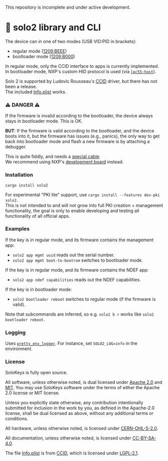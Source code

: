 This repository is incomplete and under active development.

# 🐝 solo2 library and CLI

The device can in one of two modes (USB VID:PID in brackets):
- regular mode ([1209:BEEE][beee-pid])
- bootloader mode ([1209:B000][b000-pid])

In regular mode, only the CCID interface to apps is currently implemented.  
In bootloader mode, NXP's custom HID protocol is used (via [`lpc55-host`][lpc55-host]).

Solo 2 is supported by Ludovic Rousseau's [CCID][solokeys-ccid] driver, but there has not been a release.  
The included [Info.plist](Info.plist) works.

[beee-pid]: https://pid.codes/1209/BEEE/
[b000-pid]: https://pid.codes/1209/B000/
[lpc55-host]: https://docs.rs/lpc55
[solokeys-ccid]: https://ccid.apdu.fr/ccid/shouldwork.html#0x12090xBEEE

### ⚠ DANGER ⚠

If the firmware is invalid according to the bootloader, the device always stays in bootloader mode. This is OK.

**BUT**: If the firmware is valid according to the bootloader, and the device boots into it, but the firmware has issues
(e.g., panics), the only way to get back into bootloader mode and flash a new firmware is by attaching a debugger.

This is quite fiddly, and needs a [special cable][tag-connect].  
We recommend using NXP's [development board][dev-board] instead.

[tag-connect]: https://www.tag-connect.com/product/tc2030-ctx-nl-6-pin-no-legs-cable-with-10-pin-micro-connector-for-cortex-processors
[dev-board]: https://www.nxp.com/design/development-boards/lpcxpresso-boards/lpcxpresso55s69-development-board:LPC55S69-EVK

### Installation

```
cargo install solo2
```

For experimental "PKI lite" support, use `cargo install --features dev-pki solo2`.  
This is not intended to and will not grow into full PKI creation + management functionality,
the goal is only to enable developing and testing all functionality of all official apps.

### Examples

If the key is in regular mode, and its firmware contains the management app:
- `solo2 app mgmt uuid` reads out the serial number.
- `solo2 app mgmt boot-to-bootrom` switches to bootloader mode.

If the key is in regular mode, and its firmware contains the NDEF app:
- `solo2 app ndef capabilities` reads out the NDEF capabilities.

If the key is in bootloader mode:
- `solo2 bootloader reboot` switches to regular mode (if the firmware is valid).

Note that subcommands are inferred, so e.g. `solo2 b r` works like `solo2 bootloader reboot`.


### Logging

Uses [`pretty_env_logger`][pretty-env-logger]. For instance, set `SOLO2_LOG=info` in the environment.

[pretty-env-logger]: https://docs.rs/pretty_env_logger/  


### License

SoloKeys is fully open source.

All software, unless otherwise noted, is dual licensed under [Apache 2.0](LICENSE-APACHE) and [MIT](LICENSE-MIT).
You may use SoloKeys software under the terms of either the Apache 2.0 license or MIT license.

Unless you explicitly state otherwise, any contribution intentionally submitted for inclusion in the work by you, as defined in the Apache-2.0 license, shall be dual licensed as above, without any additional terms or conditions.

All hardware, unless otherwise noted, is licensed under [CERN-OHL-S-2.0](https://spdx.org/licenses/CERN-OHL-S-2.0.html).

All documentation, unless otherwise noted, is licensed under [CC-BY-SA-4.0](https://spdx.org/licenses/CC-BY-SA-4.0.html).

The file [Info.plist](Info.plist) is from [CCID][ccid-git], which is licensed under [LGPL-2.1][ccid-license].

[ccid-git]: https://salsa.debian.org/rousseau/CCID
[ccid-license]: https://salsa.debian.org/rousseau/CCID/-/blob/master/COPYING
